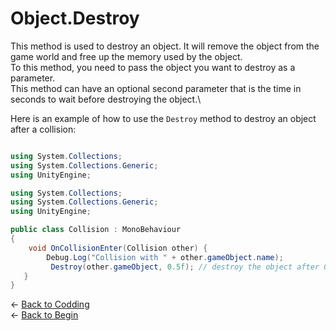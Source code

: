 # Object.Destroy

This method is used to destroy an object. It will remove the object from the game world and free up the memory used by the object.\
To this method, you need to pass the object you want to destroy as a parameter.\
This method can have an optional second parameter that is the time in seconds to wait before destroying the object.\

Here is an example of how to use the `Destroy` method to destroy an object after a collision:

```csharp

using System.Collections;
using System.Collections.Generic;
using UnityEngine;

using System.Collections;
using System.Collections.Generic;
using UnityEngine;

public class Collision : MonoBehaviour
{
    void OnCollisionEnter(Collision other) {
        Debug.Log("Collision with " + other.gameObject.name);
         Destroy(other.gameObject, 0.5f); // destroy the object after 0.5 seconds
   }
}

```

&larr; [Back to Codding](./Coding_unity.md)\
&larr; [Back to Begin](./README.md)